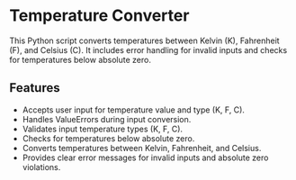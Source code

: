 # Temperature Converter

This Python script converts temperatures between Kelvin (K), Fahrenheit (F), and Celsius (C). It includes error handling for invalid inputs and checks for temperatures below absolute zero.

## Features

- Accepts user input for temperature value and type (K, F, C).
- Handles ValueErrors during input conversion.
- Validates input temperature types (K, F, C).
- Checks for temperatures below absolute zero.
- Converts temperatures between Kelvin, Fahrenheit, and Celsius.
- Provides clear error messages for invalid inputs and absolute zero violations.
